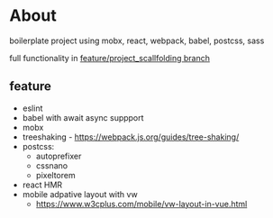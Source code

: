 
# About

boilerplate project using mobx, react, webpack, babel, postcss, sass

full functionality in [feature/project_scallfolding branch](https://github.com/inter-action/mobile_react_boilerplate/tree/feature/project_scallfolding)

## feature

* eslint
* babel with await async suppport
* mobx
* treeshaking - https://webpack.js.org/guides/tree-shaking/
* postcss:
    * autoprefixer
    * cssnano
    * pixeltorem
* react HMR
* mobile adpative layout with vw
    * https://www.w3cplus.com/mobile/vw-layout-in-vue.html
